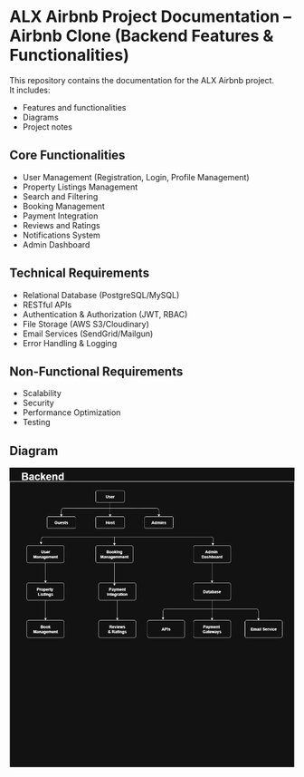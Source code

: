 # ALX Airbnb Project Documentation – Airbnb Clone (Backend Features & Functionalities)

This repository contains the documentation for the ALX Airbnb project.  
It includes:
- Features and functionalities
- Diagrams
- Project notes

## Core Functionalities
- User Management (Registration, Login, Profile Management)
- Property Listings Management
- Search and Filtering
- Booking Management
- Payment Integration
- Reviews and Ratings
- Notifications System
- Admin Dashboard

## Technical Requirements
- Relational Database (PostgreSQL/MySQL)
- RESTful APIs
- Authentication & Authorization (JWT, RBAC)
- File Storage (AWS S3/Cloudinary)
- Email Services (SendGrid/Mailgun)
- Error Handling & Logging

## Non-Functional Requirements
- Scalability
- Security
- Performance Optimization
- Testing

## Diagram
![Backend Features Diagram](features-and-functionalities/features_and_functionalities.drawio.png)

